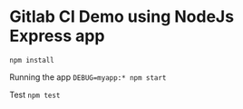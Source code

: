 # Gitlab CI Demo using NodeJs Express app

`npm install`

Running the app `DEBUG=myapp:* npm start`

Test `npm test`


